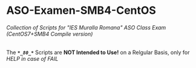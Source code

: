 # ASO-Examen-SMB4-CentOS #

###### _Collection of Scripts for "IES Muralla Romana" ASO Class Exam (CentOS7+SMB4 Compile version)_ ######

The ***`*_80_*`*** Scripts are **NOT Intended to Use!** on a Relgular Basis, only for *HELP in case of FAIL*
